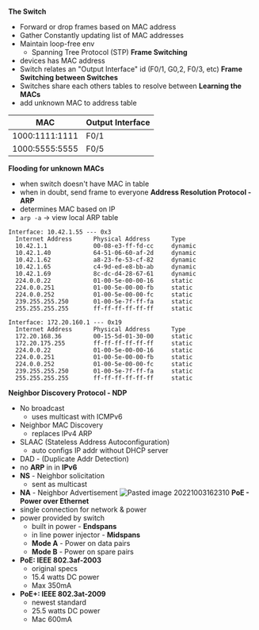 **The Switch**
- Forward or drop frames based on MAC address
- Gather Constantly updating list of MAC addresses
- Maintain loop-free env
	- Spanning Tree Protocol (STP)
**Frame Switching**
- devices has MAC address
- Switch relates an "Output Interface" id (F0/1, G0,2, F0/3, etc)
**Frame Switching between Switches**
- Switches share each others tables to resolve between 
**Learning the MACs** 
- add unknown MAC to address table

| MAC            | Output Interface |
| -------------- | ---------------- |
| 1000:1111:1111 | F0/1             |
| 1000:5555:5555 | F0/5             |

**Flooding for unknown MACs**
- when switch doesn't have MAC in table
- when in doubt, send frame to everyone
**Address Resolution Protocol - ARP**
- determines MAC based on IP
- `arp -a` -> view local ARP table
```
Interface: 10.42.1.55 --- 0x3
  Internet Address      Physical Address      Type
  10.42.1.1             00-08-e3-ff-fd-cc     dynamic
  10.42.1.40            64-51-06-60-af-2d     dynamic
  10.42.1.62            a8-23-fe-53-cf-82     dynamic
  10.42.1.65            c4-9d-ed-e8-bb-ab     dynamic
  10.42.1.69            8c-dc-d4-28-67-61     dynamic
  224.0.0.22            01-00-5e-00-00-16     static
  224.0.0.251           01-00-5e-00-00-fb     static
  224.0.0.252           01-00-5e-00-00-fc     static
  239.255.255.250       01-00-5e-7f-ff-fa     static
  255.255.255.255       ff-ff-ff-ff-ff-ff     static

Interface: 172.20.160.1 --- 0x19
  Internet Address      Physical Address      Type
  172.20.168.36         00-15-5d-01-30-00     static
  172.20.175.255        ff-ff-ff-ff-ff-ff     static
  224.0.0.22            01-00-5e-00-00-16     static
  224.0.0.251           01-00-5e-00-00-fb     static
  224.0.0.252           01-00-5e-00-00-fc     static
  239.255.255.250       01-00-5e-7f-ff-fa     static
  255.255.255.255       ff-ff-ff-ff-ff-ff     static
```
**Neighbor Discovery Protocol - NDP**
- No broadcast
	- uses multicast with ICMPv6
- Neighbor MAC Discovery
	- replaces IPv4 ARP
- SLAAC (Stateless Address Autoconfiguration)
	- auto configs IP addr without DHCP server
- DAD - (Duplicate Addr Detection)
- no **ARP** in in **IPv6**
- **NS** - Neighbor solicitation 
	- sent as multicast
- **NA** - Neighbor Advertisement
![Pasted image 20221003162310](/vault/%F0%9F%93%81developer/N10-008__CompTIA__Network+/_attachments/Pasted__image__20221003162310.png)
**PoE - Power over Ethernet**
- single connection for network & power
- power provided by switch
	- built in power - **Endspans**
	- in line power injector - **Midspans**
	- **Mode A** - Power on data pairs
	- **Mode B** - Power on spare pairs
- **PoE: IEEE 802.3af-2003**
	- original specs
	- 15.4 watts DC power
	- Max 350mA
- **PoE+: IEEE 802.3at-2009**
	- newest standard
	- 25.5 watts DC power
	- Mac 600mA